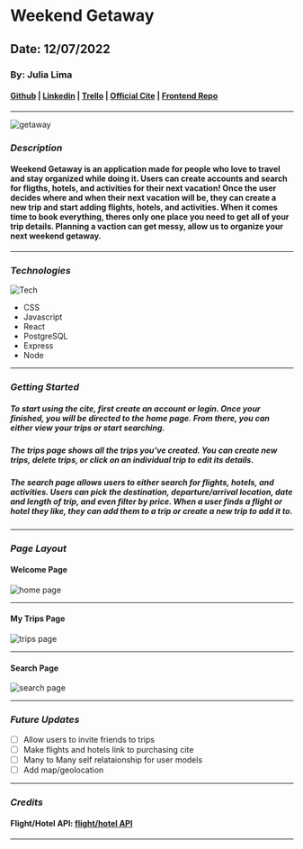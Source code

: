 # Weekend Getaway

## Date: 12/07/2022

### By: Julia Lima

#### [Github](https://github.com/julialima08) | [Linkedin](https://www.linkedin.com/in/julia-lima-279697249/) | [Trello](https://trello.com/b/w68hSiXG/weekend-getaway) | [Official Cite](https://wg-frontend.herokuapp.com)  | [Frontend Repo](https://github.com/julialima08/Weekend-Getaway-FE)

---

![getaway](https://media.cntraveler.com/photos/607f3c487774091e06dd5d21/master/pass/Breeze%20Airways_166655077_303814634409055_8038496796049085212_n.jpeg)

### **_Description_**

#### Weekend Getaway is an application made for people who love to travel and stay organized while doing it. Users can create accounts and search for fligths, hotels, and activities for their next vacation! Once the user decides where and when their next vacation will be, they can create a new trip and start adding flights, hotels, and activities. When it comes time to book everything, theres only one place you need to get all of your trip details. Planning a vaction can get messy, allow us to organize your next weekend getaway.

---

### **_Technologies_**

![Tech](https://repository-images.githubusercontent.com/248812720/56902700-c5bd-11ea-813f-ed8631377258)

- CSS
- Javascript
- React
- PostgreSQL
- Express
- Node

---

### **_Getting Started_**

##### To start using the cite, first create an account or login. Once your finished, you will be directed to the home page. From there, you can either view your trips or start searching.

##### The trips page shows all the trips you've created. You can create new trips, delete trips, or click on an individual trip to edit its details.

##### The search page allows users to either search for flights, hotels, and activities. Users can pick the destination, departure/arrival location, date and length of trip, and even filter by price. When a user finds a flight or hotel they like, they can add them to a trip or create a new trip to add it to.

---

### **_Page Layout_**

#### Welcome Page

![home page](https://ucarecdn.com/47e7d865-9d87-47e6-8841-36ac7689073b/)

---

#### My Trips Page

![trips page](https://ucarecdn.com/a546757c-1630-4974-9b4a-b5576c342a08/)

---
#### Search Page

![search page](https://ucarecdn.com/d3094425-09e6-44df-bfe7-1b414d571c0c/)

---

### **_Future Updates_**

- [ ] Allow users to invite friends to trips
- [ ] Make flights and hotels link to purchasing cite
- [ ] Many to Many self relataionship for user models
- [ ] Add map/geolocation

---

### **_Credits_**

#### Flight/Hotel API: [flight/hotel API](https://rapidapi.com/DataCrawler/api/skyscanner50)

---
